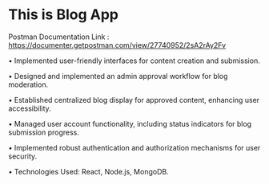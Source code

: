 # This is  Blog App

Postman Documentation Link : https://documenter.getpostman.com/view/27740952/2sA2rAy2Fv

•	Implemented user-friendly interfaces for content creation and submission.

•	Designed and implemented an admin approval workflow for blog moderation.

•	Established centralized blog display for approved content, enhancing user accessibility.

•	Managed user account functionality, including status indicators for blog submission progress.

•	Implemented robust authentication and authorization mechanisms for user security.

•	Technologies Used:  React, Node.js, MongoDB.
